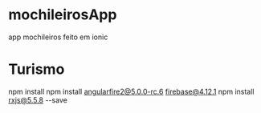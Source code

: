 # mochileirosApp
app mochileiros feito em ionic
# Turismo

npm install
npm install angularfire2@5.0.0-rc.6 firebase@4.12.1
npm install rxjs@5.5.8 --save